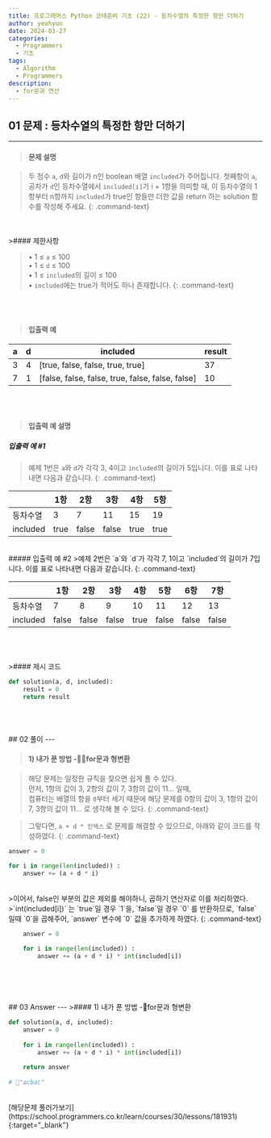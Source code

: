 ```yaml
---
title: 프로그래머스 Python 코테준비 기초 (22) - 등차수열의 특정한 항만 더하기
author: yeahyun
date: 2024-03-27
categories:
  - Programmers
  - 기초
tags:
  - Algorithm
  - Programmers
description:
  - for문과 연산
---
```

## 01 문제 : 등차수열의 특정한 항만 더하기
---
>#### 문제 설명

>두 정수 `a`, `d`와 길이가 n인 boolean 배열 `included`가 주어집니다. 첫째항이 `a`, 공차가 `d`인 등차수열에서 `included[i]`가 i + 1항을 의미할 때, 이 등차수열의 1항부터 n항까지 `included`가 true인 항들만 더한 값을 return 하는 solution 함수를 작성해 주세요.
{: .command-text}

<BR>
<BR>
>#### 제한사항

>• 1 ≤ `a` ≤ 100  
>• 1 ≤ `d` ≤ 100  
>• 1 ≤ `included`의 길이 ≤ 100  
>• `included`에는 true가 적어도 하나 존재합니다.
{: .command-text}
<BR>
<BR>

>#### 입출력 예

|a|d|included|result|
|---|---|---|---|
|3|4|[true, false, false, true, true]|37|
|7|1|[false, false, false, true, false, false, false]|10|

<BR>
<BR>

>#### 입출력 예 설명

##### 입출력 예 #1
>예제 1번은 `a`와 `d`가 각각 3, 4이고 `included`의 길이가 5입니다. 이를 표로 나타내면 다음과 같습니다.
{: .command-text}

|          | 1항   | 2항    | 3항    | 4항   | 5항   |
| -------- | ---- | ----- | ----- | ---- | ---- |
| 등차수열     | 3    | 7     | 11    | 15   | 19   |
| included | true | false | false | true | true |
<br>
##### 입출력 예 #2
>예제 2번은 `a`와 `d`가 각각 7, 1이고 `included`의 길이가 7입니다. 이를 표로 나타내면 다음과 같습니다.
{: .command-text}

|          | 1항    | 2항    | 3항    | 4항   | 5항    | 6항    | 7항    |
| -------- | ----- | ----- | ----- | ---- | ----- | ----- | ----- |
| 등차수열     | 7     | 8     | 9     | 10   | 11    | 12    | 13    |
| included | false | false | false | true | false | false | false |
<br>

<BR>

<br>
>#### 제시 코드

```python
def solution(a, d, included):
	result = 0
	return result
```

<br>
<br>
<BR>
## 02 풀이 
---

>#### 1) 내가 푼 방법 -for문과 형변환

>해당 문제는 일정한 규칙을 찾으면 쉽게 풀 수 있다.  
>먼저, 1항의 값이 3, 2항의 값이 7, 3항의 값이 11... 일때,  
>컴퓨터는 배열의 항을 `0`부터 세기 때문에 해당 문제를 0항의 값이 3, 1항의 값이 7, 3항의 값이 11... 로 생각해 볼 수 있다.
{: .command-text}

>그렇다면, `a + d * 인덱스` 로 문제를 해결할 수 있으므로, 아래와 같이 코드를 작성하였다.
{: .command-text}

```python
answer = 0

for i in range(len(included)) :
	answer += (a + d * i)
```
<br>
>이어서, false인 부분의 값은 제외를 해야하니, 곱하기 연산자로 이를 처리하였다.  
>`int(included[i])` 는 `true`일 경우 `1`을, `false`일 경우 `0` 를 반환하므로, `false` 일때 `0`을 곱해주어, `answer` 변수에 `0` 값을 추가하게 하였다.
{: .command-text}

```python
    answer = 0
    
    for i in range(len(included)) :
        answer += (a + d * i) * int(included[i])
```
<br>

<br>

<br>
<br>
## 03 Answer
---
>#### 1) 내가 푼 방법 -for문과 형변환

```python
def solution(a, d, included):
	answer = 0
    
    for i in range(len(included)) :
        answer += (a + d * i) * int(included[i])
        
    return answer
    
# "acbac"
```
<br>
[해당문제 풀러가보기](https://school.programmers.co.kr/learn/courses/30/lessons/181931){:target="_blank"}